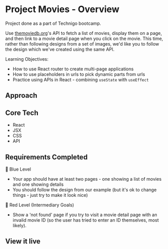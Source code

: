 # Project Movies - Overview
Project done as a part of Technigo bootcamp.

Use [themoviedb.org](http://themoviedb.org/)'s API to fetch a list of movies, display them on a page, and then link to a movie detail page when you click on the movie. This time, rather than following designs from a set of images, we'd like you to follow the design which we've created using the same API.


Learning Objectives:
- How to use React router to create multi-page applications
- How to use placeholders in urls to pick dynamic parts from urls
- Practice using APIs in React - combining `useState` with `useEffect`

## Approach


## Core Tech
- React
- JSX
- CSS
- API


## Requirements Completed
🔵  Blue Level
- Your app should have at least two pages - one showing a list of movies and one showing details
- You should follow the design from our example (but it's ok to change things - just try to make it look nice)

🔴  Red Level (Intermediary Goals)
- Show a 'not found' page if you try to visit a movie detail page with an invalid movie ID (so the user has tried to enter an ID themselves, most likely).

<!-- - **Handle loading states** - The API responds quite quickly, but if you're on a slow network then you'd be faced with a black screen until the response comes back. During this time, you could show a loading message or spinner of some sort on the page.
    - **Hint**

        Use something like `const [loading, setLoading] = useState(true)` to make it so the page is loading by default, then call `setLoading(false)` once you get the response back from the API.

        You could also investigate how to handle the loading of images - or show plain text by default and then use CSS to place the image over the text (using absolute positioning). This way, if the images take a long time to load, the user still sees something relevant. -->

<!-- ⚫  Black Level (Advanced Goals) -->
<!-- - On the homepage where you list popular movies, you could add a dropdown to change the list. For example, you could toggle between popular, upcoming, and new releases.
    - **Hint**

        To implement this, you'd need a new item in your state and connect it to a `<select>`. When the value changes (`useEffect`), you can send a new API request to the appropriate API endpoint and replace your list of movies with the new data. -->

<!-- - **More pages** - When you load a movie, you get a lot of information in the API response, such as a collection it belongs to, genres it has, or the companies involved with producing the film. Each of these has an API endpoint that can be used to fetch more information about that entity. You could use this data to make links from your movie page to another page. Take a look through the documentation and be creative! 🎨
    - **Example**

        The new Spider-Man film has a list of production companies. You could iterate over this list and add a link to each production company to your page. Then, when the user clicks the link, they go to another page which loads information about that production company and perhaps a list of films which they've produced. -->

## View it live
<!-- link goes here -->